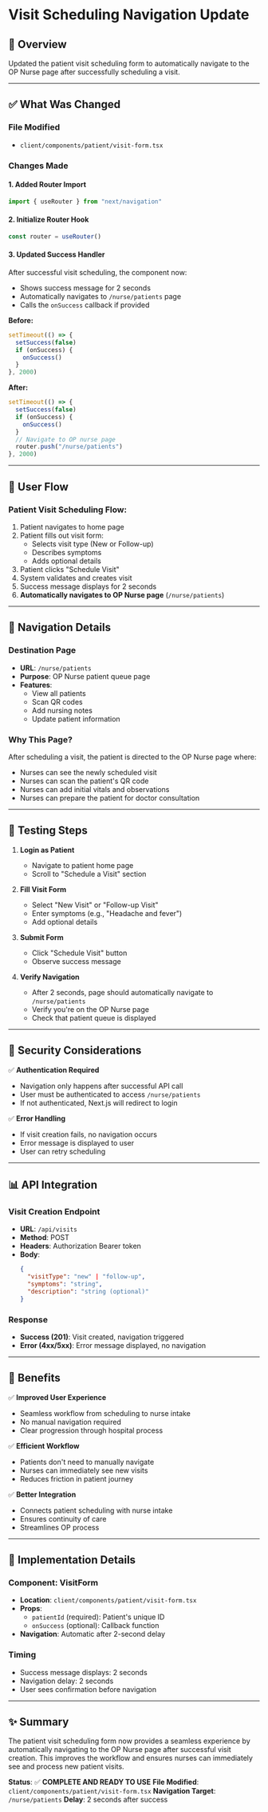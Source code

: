 # Visit Scheduling Navigation Update

## 🎯 Overview
Updated the patient visit scheduling form to automatically navigate to the OP Nurse page after successfully scheduling a visit.

---

## ✅ What Was Changed

### File Modified
- `client/components/patient/visit-form.tsx`

### Changes Made

#### 1. **Added Router Import**
```typescript
import { useRouter } from "next/navigation"
```

#### 2. **Initialize Router Hook**
```typescript
const router = useRouter()
```

#### 3. **Updated Success Handler**
After successful visit scheduling, the component now:
- Shows success message for 2 seconds
- Automatically navigates to `/nurse/patients` page
- Calls the `onSuccess` callback if provided

**Before:**
```typescript
setTimeout(() => {
  setSuccess(false)
  if (onSuccess) {
    onSuccess()
  }
}, 2000)
```

**After:**
```typescript
setTimeout(() => {
  setSuccess(false)
  if (onSuccess) {
    onSuccess()
  }
  // Navigate to OP nurse page
  router.push("/nurse/patients")
}, 2000)
```

---

## 🔄 User Flow

### Patient Visit Scheduling Flow:
1. Patient navigates to home page
2. Patient fills out visit form:
   - Selects visit type (New or Follow-up)
   - Describes symptoms
   - Adds optional details
3. Patient clicks "Schedule Visit"
4. System validates and creates visit
5. Success message displays for 2 seconds
6. **Automatically navigates to OP Nurse page** (`/nurse/patients`)

---

## 📍 Navigation Details

### Destination Page
- **URL**: `/nurse/patients`
- **Purpose**: OP Nurse patient queue page
- **Features**:
  - View all patients
  - Scan QR codes
  - Add nursing notes
  - Update patient information

### Why This Page?
After scheduling a visit, the patient is directed to the OP Nurse page where:
- Nurses can see the newly scheduled visit
- Nurses can scan the patient's QR code
- Nurses can add initial vitals and observations
- Nurses can prepare the patient for doctor consultation

---

## 🧪 Testing Steps

1. **Login as Patient**
   - Navigate to patient home page
   - Scroll to "Schedule a Visit" section

2. **Fill Visit Form**
   - Select "New Visit" or "Follow-up Visit"
   - Enter symptoms (e.g., "Headache and fever")
   - Add optional details

3. **Submit Form**
   - Click "Schedule Visit" button
   - Observe success message

4. **Verify Navigation**
   - After 2 seconds, page should automatically navigate to `/nurse/patients`
   - Verify you're on the OP Nurse page
   - Check that patient queue is displayed

---

## 🔐 Security Considerations

✅ **Authentication Required**
- Navigation only happens after successful API call
- User must be authenticated to access `/nurse/patients`
- If not authenticated, Next.js will redirect to login

✅ **Error Handling**
- If visit creation fails, no navigation occurs
- Error message is displayed to user
- User can retry scheduling

---

## 📊 API Integration

### Visit Creation Endpoint
- **URL**: `/api/visits`
- **Method**: POST
- **Headers**: Authorization Bearer token
- **Body**:
  ```json
  {
    "visitType": "new" | "follow-up",
    "symptoms": "string",
    "description": "string (optional)"
  }
  ```

### Response
- **Success (201)**: Visit created, navigation triggered
- **Error (4xx/5xx)**: Error message displayed, no navigation

---

## 🎉 Benefits

✅ **Improved User Experience**
- Seamless workflow from scheduling to nurse intake
- No manual navigation required
- Clear progression through hospital process

✅ **Efficient Workflow**
- Patients don't need to manually navigate
- Nurses can immediately see new visits
- Reduces friction in patient journey

✅ **Better Integration**
- Connects patient scheduling with nurse intake
- Ensures continuity of care
- Streamlines OP process

---

## 📝 Implementation Details

### Component: VisitForm
- **Location**: `client/components/patient/visit-form.tsx`
- **Props**: 
  - `patientId` (required): Patient's unique ID
  - `onSuccess` (optional): Callback function
- **Navigation**: Automatic after 2-second delay

### Timing
- Success message displays: 2 seconds
- Navigation delay: 2 seconds
- User sees confirmation before navigation

---

## ✨ Summary

The patient visit scheduling form now provides a seamless experience by automatically navigating to the OP Nurse page after successful visit creation. This improves the workflow and ensures nurses can immediately see and process new patient visits.

**Status**: ✅ **COMPLETE AND READY TO USE**
**File Modified**: `client/components/patient/visit-form.tsx`
**Navigation Target**: `/nurse/patients`
**Delay**: 2 seconds after success

